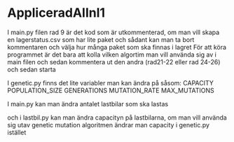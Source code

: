 # AppliceradAIInl1
I main.py filen rad 9 är det kod som är utkommenterad, om man vill skapa en lagerstatus.csv som har lite paket och sådant kan man ta bort kommentaren och välja hur många paket som ska finnas i lagret
För att köra programmet är det bara att kolla vilken algortim man vill använda sig av i main filen och sedan kommentera ut den andra (rad21-22 eller rad 24-26) och sedan starta

I genetic.py finns det lite variabler man kan ändra på såsom:
CAPACITY
POPULATION_SIZE
GENERATIONS
MUTATION_RATE
MAX_MUTATIONS

I main.py kan man ändra antalet lastbilar som ska lastas

och i lastbil.py kan man ändra capacityn på lastbilarna, om man vill använda sig utav genetic mutation algoritmen ändrar man capacity i genetic.py istället